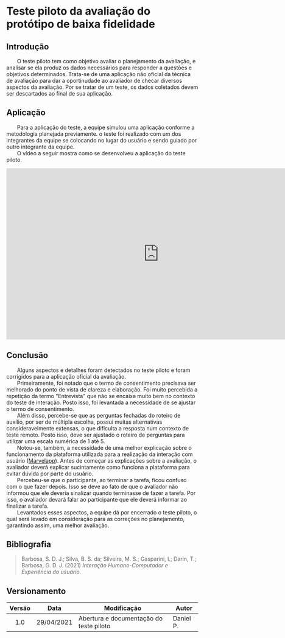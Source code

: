 # Teste piloto da avaliação do protótipo de baixa fidelidade

## Introdução 
&emsp;&emsp;O teste piloto tem como objetivo avaliar o planejamento da avaliação, e analisar se ela produz os dados necessários para responder a questões e objetivos determinados. Trata-se de uma aplicação não oficial da técnica de avaliação para dar a oportinudade ao avaliador de checar diversos aspectos da avaliação. Por se tratar de um teste, os dados coletados devem ser descartados ao final de sua aplicação.

## Aplicação
&emsp;&emsp;Para a aplicação do teste, a equipe simulou uma aplicação conforme a metodologia planejada previamente. o teste foi realizado com um dos integrantes da equipe se colocando no lugar do usuário e sendo guiado por outro integrante da equipe.<br>
&emsp;&emsp;O vídeo a seguir mostra como se desenvolveu a aplicação do teste piloto.<br>
<iframe width="800" height="450" src="https://www.youtube.com/embed/vEMQUYVpMNI" title="YouTube video player" frameborder="0" allow="accelerometer; autoplay; clipboard-write; encrypted-media; gyroscope; picture-in-picture" allowfullscreen></iframe>

## Conclusão
&emsp;&emsp;Alguns aspectos e detalhes foram detectados no teste piloto e foram corrigidos para a aplicação oficial da avaliação.<br> 
&emsp;&emsp;Primeiramente, foi notado que o termo de consentimento precisava ser melhorado do ponto de vista de clareza e elaboração. Foi muito percebida a repetição da termo "Entrevista" que não se encaixa muito bem no contexto do teste de interação. Posto isso, foi levantada a necessidade de se ajustar o termo de consentimento.<br>
&emsp;&emsp;Além disso, percebe-se que as perguntas fechadas do roteiro de auxílio, por ser de múltipla escolha, possui muitas alternativas consideravelmente extensas, o que dificulta a resposta num contexto de teste remoto. Posto isso, deve ser ajustado o roteiro de perguntas para utilizar uma escala numérica de 1 até 5.<br>
&emsp;&emsp;Notou-se, também, a necessidade de uma melhor explicação sobre o funcionamento da plataforma utilizada para a realização da interação com usuário ([Marvelapp](https://marvelapp.com/)). Antes de começar as explicações sobre a avaliação, o avaliador deverá explicar sucintamente como funciona a plataforma para evitar dúvida por parte do usuário.<br>
&emsp;&emsp;Percebeu-se que o participante, ao terminar a tarefa, ficou confuso com o que fazer depois. Isso se deve ao fato de que o avaliador não informou que ele deveria sinalizar quando terminasse de fazer a tarefa. Por isso, o avaliador devará falar ao participante que ele deverá informar ao finalizar a tarefa.<br>
&emsp;&emsp;Levantados esses aspectos, a equipe dá por encerrado o teste piloto, o qual será levado em consideração para as correções no planejamento, garantindo assim, uma melhor avaliação.

## Bibliografia
> Barbosa, S. D. J.; Silva, B. S. da; Silveira, M. S.; Gasparini, I.; Darin, T.; Barbosa, G. D. J. (2021) *Interação Humano-Computador e Experiência do usuário.*

## Versionamento
|Versão|Data|Modificação|Autor|
|:-:|--|--|--|
|1.0|29/04/2021|Abertura e documentação do teste piloto|Daniel P.|